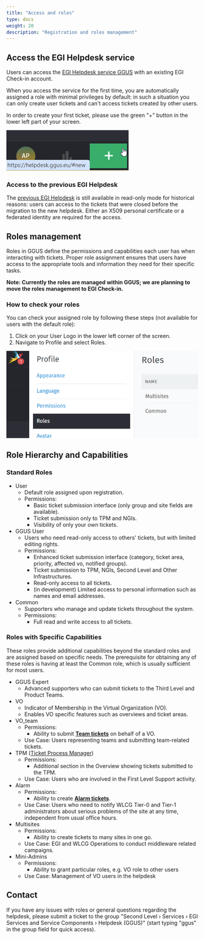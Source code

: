 ```yaml
---
title: "Access and roles"
type: docs
weight: 20
description: "Registration and roles management"
---
```


## Access the EGI Helpdesk service

Users can access the [EGI Helpdesk service GGUS](https://helpdesk.egi.eu/)
with an existing EGI Check-in account.

When you access the service for the first time, you are automatically assigned
a role with minimal privileges by default: in such a situation you can only
create user tickets and can't access tickets created by other users.

In order to create your first ticket, please use the green "+" button in the
lower left part of your screen.

![Create ticket button](create-ticket.png)

### Access to the previous EGI Helpdesk

The [previous EGI Helpdesk](https://ggus.eu/) is still available in read-only
mode for historical reasons: users can access to the tickets that were closed
before the migration to the new helpdesk.
Either an X509 personal certificate or a federated identity are required for
the access.

## Roles management

Roles in GGUS define the permissions and capabilities each user has when
interacting with tickets. Proper role assignment ensures that users have
access to the appropriate tools and information they need for their specific
tasks.

**Note: Currently the roles are managed within GGUS; we are planning to move
the roles management to EGI Check-in.**

### How to check your roles

You can check your assigned role by following these steps (not available for
users with the default role):

1. Click on your User Logo in the lower left corner of the screen.
2. Navigate to Profile and select Roles.

![Check your roles](owned-roles.png)

## Role Hierarchy and Capabilities

### Standard Roles

- User
  - Default role assigned upon registration.
  - Permissions:
    - Basic ticket submission interface (only group and site fields are
    available).
    - Ticket submission only to TPM and NGIs.
    - Visibility of only your own tickets.
- GGUS User
  - Users who need read-only access to others' tickets, but with limited editing
  rights.
  - Permissions:
    - Enhanced ticket submission interface (category, ticket area, priority,
    affected vo, notified groups).
    - Ticket submission to TPM, NGIs, Second Level and Other Infrastructures.
    - Read-only access to all tickets.
    - (in development) Limited access to personal information such as names and
  email addresses.
- Common
  - Supporters who manage and update tickets throughout the system.
  - Permissions:
    - Full read and write access to all tickets.

### Roles with Specific Capabilities

These roles provide additional capabilities beyond the standard roles and are
assigned based on specific needs. The prerequisite for obtaining any of these
roles is having at least the Common role, which is usually sufficient for most
users.

- GGUS Expert
  - Advanced supporters who can submit tickets to the Third Level and Product
  Teams.
- VO
  - Indicator of Membership in the Virtual Organization (VO).
  - Enables VO specific features such as overviews and ticket areas.
- VO_team
  - Permissions:
    - Ability to submit **[Team tickets](../features/team-tickets/)**
    on behalf of a VO.
  - Use Case: Users representing teams and submitting team-related tickets.
- TPM ([Ticket Process Manager](https://confluence.egi.eu/x/F4a_Bw))
  - Permissions:
    - Additional section in the Overview showing tickets submitted to the TPM.
  - Use Case: Users who are involved in the First Level Support activity.
- Alarm
  - Permissions:
    - Ability to create **[Alarm tickets](../features/alarm-tickets/)**.
  - Use Case: Users who need to notify WLCG Tier-0 and Tier-1 administrators
  about serious problems of the site at any time, independent from usual office
  hours.
- Multisites
  - Permissions:
    - Ability to create tickets to many sites in one go.
  - Use Case: EGI and WLCG Operations to conduct middleware related campaigns.
- Mini-Admins
  - Permissions:
    - Ability to grant particular roles, e.g. VO role to other users
  - Use Case: Management of VO users in the helpdesk

## Contact

If you have any issues with roles or general questions regarding the helpdesk,
please submit a ticket to the group "Second Level › Services › EGI Services and
Service Components › Helpdesk (GGUS)" (start typing "ggus" in the group field
for quick access).
